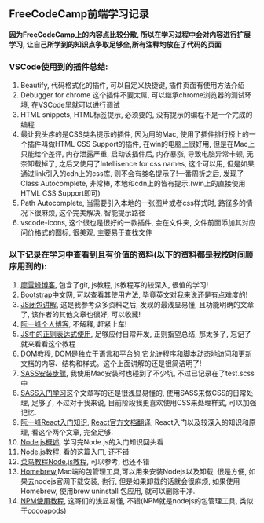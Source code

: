 ## FreeCodeCamp前端学习记录
**因为FreeCodeCamp上的内容点比较分散, 所以在学习过程中会对内容进行扩展学习, 让自己所学到的知识点争取足够全,所有注释均放在了代码的页面**

### VSCode使用到的插件总结:
1. Beautify, 代码格式化的插件, 可以自定义快捷键, 插件页面有使用方法介绍
2. Debugger for chrome 这个插件不要太屌, 可以继承chrome浏览器的测试环境, 在VSCode里就可以进行调试
3. HTML snippets, HTML标签提示, 必须要的, 没有提示的编程不是一个完成的编程
4. 最让我头疼的是CSS类名提示的插件, 因为用的Mac, 使用了插件排行榜上的一个插件叫做HTML CSS Support的插件, 在win的电脑上很好用, 但是在Mac上只能给个差评, 内存泄露严重, 启动该插件后, 内存暴涨, 导致电脑异常卡顿, 无奈卸载掉了, 之后又使用了Intellisence for css names, 这个可以用, 但是如果通过link引入的cdn上的css库, 则不会有类名提示了!一番周折之后, 发现了Class Autocomplete, 非常棒, 本地和cdn上的皆有提示.(win上的直接使用HTML CSS Support即可)
5. Path Autocomplete, 当需要引入本地的一张图片或者css样式时, 路径多的情况下很麻烦, 这个完美解决, 智能提示路径
6. vscode-icons, 这个很也是很好的一款插件, 会在文件夹, 文件前面添加其对应问价格式的图标, 很美观, 主要易于查找文件
### 以下记录在学习中查看到且有价值的资料(以下的资料都是我按时间顺序用到的):
1. [廖雪峰博客](https://www.liaoxuefeng.com/), 包含了git, js教程, js教程写的较深入, 很值的学习!
2. [Bootstrap中文网](http://v3.bootcss.com/), 可以查看其使用方法, 毕竟英文对我来说还是有点难度的!
3. [JS闭包讲解](http://www.ruanyifeng.com/blog/2009/08/learning_javascript_closures.html), 这是我参考众多资料之后, 发现的最浅显易懂, 且功能明确的文章了, 该作者的其他文章也很好, 可以收藏!
4. [阮一峰个人博客](http://www.ruanyifeng.com/blog/archives.html), 不解释, 赶紧上车!
5. [JS中的正则表达式使用](http://javascript.ruanyifeng.com/stdlib/regexp.html#toc0), 足够应付日常开发, 正则指望总结, 那太多了, 忘记了就来看看这个教程
6. [DOM教程](http://www.runoob.com/htmldom/htmldom-intro.html), DOM是独立于语言和平台的,它允许程序和脚本动态地访问和更新文档的内容、结构和样式。这个上面讲解的还是很简洁明了!
7. [SASS安装步骤](https://www.sass.hk/install/), 我使用Mac安装时也碰到了不少坑, 不过已记录在了test.scss中
8. [SASS入门学习](http://www.ruanyifeng.com/blog/2012/06/sass.html)这个文章写的还是很浅显易懂的, 使用SASS来做CSS的日常处理, 足够了, 不过对于我来说, 目前阶段我更喜欢使用CSS来处理样式, 可以加强记忆.
9. [阮一峰React入门知识](http://www.ruanyifeng.com/blog/2015/03/react), [React官方文档翻译](https://discountry.github.io/react/), React入门以及较深入的知识和原理, 看这个两个文章, 完全足够.
10. [Node.js概述](http://javascript.ruanyifeng.com/nodejs/basic.html), 学习完Node.js的入门知识回头看
11. [Node.js教程](https://www.liaoxuefeng.com/wiki/001434446689867b27157e896e74d51a89c25cc8b43bdb3000/001434501245426ad4b91f2b880464ba876a8e3043fc8ef000), 看的这篇入门, 还不错
12. [菜鸟教程Node.js教程](http://www.runoob.com/nodejs/nodejs-tutorial.html), 可以参考, 也还不错
13. [Homebrew](https://brew.sh/index_zh-cn.html),Mac端的包管理工具,可以用来安装Nodejs以及卸载, 很是方便, 如果去nodejs官网下载安装, 也行, 但是如果卸载的话就会很麻烦, 如果使用Homebrew, 使用brew uninstall 包应用, 就可以删除干净.
14. [NPM使用教程](http://www.jianshu.com/p/4643a8e43b79), 这哥们的浅显易懂, 不错(NPM就是nodejs的包管理工具, 类似于cocoapods)

